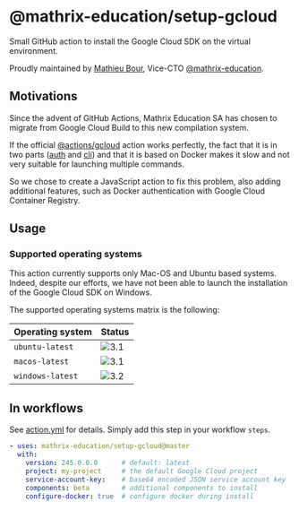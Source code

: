 # @mathrix-education/setup-gcloud
Small GitHub action to install the Google Cloud SDK on the virtual
environment.

Proudly maintained by [Mathieu Bour][1.1], Vice-CTO
[@mathrix-education][1.2].

[1.1]: https://github.com/mathieu-bour
[1.2]: https://github.com/mathrix-education

## Motivations
Since the advent of GitHub Actions, Mathrix Education SA has chosen to
migrate from Google Cloud Build to this new compilation system.

If the official [@actions/gcloud][2.1] action works perfectly, the fact
that it is in two parts ([auth][2.2] and [cli][2.3]) and that it is
based on Docker makes it slow and not very suitable for launching
multiple commands.

So we chose to create a JavaScript action to fix this problem, also
adding additional features, such as Docker authentication with Google
Cloud Container Registry.

[2.1]: https://github.com/actions/gcloud
[2.2]: https://github.com/actions/gcloud/tree/master/auth
[2.3]: https://github.com/actions/gcloud/tree/master/cli


## Usage
### Supported operating systems
This action currently supports only Mac-OS and Ubuntu based systems.
Indeed, despite our efforts, we have not been able to launch the
installation of the Google Cloud SDK on Windows.

The supported operating systems matrix is the following:

| Operating system | Status |
|------------------|-------|
| `ubuntu-latest`  | ![3.1] |
| `macos-latest`   | ![3.1] |
| `windows-latest` | ![3.2] |

[3.1]: https://img.shields.io/badge/status-supported-brightgreen
[3.2]: https://img.shields.io/badge/status-unsupported-red


## In workflows
See [action.yml](action.yml) for details.
Simply add this step in your workflow `steps`.

```yaml
- uses: mathrix-education/setup-gcloud@master
  with:
    version: 245.0.0.0      # default: latest
    project: my-project     # the default Google Cloud project
    service-account-key:    # base64 encoded JSON service account key
    components: beta        # additional components to install
    configure-docker: true  # configure docker during install
```
